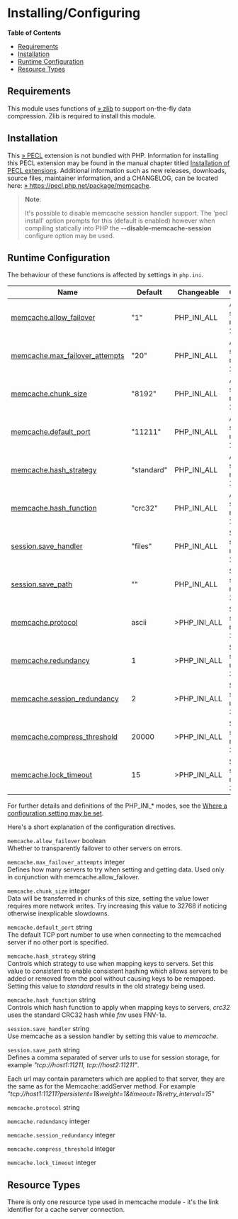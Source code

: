 Installing/Configuring
======================

**Table of Contents**

-   [Requirements](/memcache/setup.html#Requirements)
-   [Installation](/memcache/setup.html#Installation)
-   [Runtime
    Configuration](/memcache/setup.html#Runtime%20Configuration)
-   [Resource Types](/memcache/setup.html#Resource%20Types)

Requirements
------------

This module uses functions of
<a href="http://www.zlib.net/" class="link external">» zlib</a> to
support on-the-fly data compression. Zlib is required to install this
module.

Installation
------------

This <a href="https://pecl.php.net/" class="link external">» PECL</a>
extension is not bundled with PHP. Information for installing this PECL
extension may be found in the manual chapter titled
<a href="/install/pecl.html" class="link">Installation of PECL extensions</a>.
Additional information such as new releases, downloads, source files,
maintainer information, and a CHANGELOG, can be located here:
<a href="https://pecl.php.net/package/memcache" class="link external">» https://pecl.php.net/package/memcache</a>.

> **Note**:
>
> It's possible to disable memcache session handler support. The 'pecl
> install' option prompts for this (default is enabled) however when
> compiling statically into PHP the **--disable-memcache-session**
> configure option may be used.

Runtime Configuration
---------------------

The behaviour of these functions is affected by settings in `php.ini`.

| Name                                                                            | Default    | Changeable      | Changelog                       |
|---------------------------------------------------------------------------------|------------|-----------------|---------------------------------|
| <a href="/memcache/setup.html#" class="link">memcache.allow_failover</a>        | "1"        | PHP\_INI\_ALL   | Available since memcache 2.0.2. |
| <a href="/memcache/setup.html#" class="link">memcache.max_failover_attempts</a> | "20"       | PHP\_INI\_ALL   | Available since memcache 2.1.0. |
| <a href="/memcache/setup.html#" class="link">memcache.chunk_size</a>            | "8192"     | PHP\_INI\_ALL   | Available since memcache 2.0.2. |
| <a href="/memcache/setup.html#" class="link">memcache.default_port</a>          | "11211"    | PHP\_INI\_ALL   | Available since memcache 2.0.2. |
| <a href="/memcache/setup.html#" class="link">memcache.hash_strategy</a>         | "standard" | PHP\_INI\_ALL   | Available since memcache 2.2.0. |
| <a href="/memcache/setup.html#" class="link">memcache.hash_function</a>         | "crc32"    | PHP\_INI\_ALL   | Available since memcache 2.2.0. |
| <a href="/session/setup.html#" class="link">session.save_handler</a>            | "files"    | PHP\_INI\_ALL   | Supported since memcache 2.1.2  |
| <a href="/session/setup.html#" class="link">session.save_path</a>               | ""         | PHP\_INI\_ALL   | Supported since memcache 2.1.2  |
| <a href="/memcache/setup.html#" class="link">memcache.protocol</a>              | ascii      | \>PHP\_INI\_ALL | Supported since memcache 3.0.0  |
| <a href="/memcache/setup.html#" class="link">memcache.redundancy</a>            | 1          | \>PHP\_INI\_ALL | Supported since memcache 3.0.0  |
| <a href="/memcache/setup.html#" class="link">memcache.session_redundancy</a>    | 2          | \>PHP\_INI\_ALL | Supported since memcache 3.0.0  |
| <a href="/memcache/setup.html#" class="link">memcache.compress_threshold</a>    | 20000      | \>PHP\_INI\_ALL | Supported since memcache 3.0.3  |
| <a href="/memcache/setup.html#" class="link">memcache.lock_timeout</a>          | 15         | \>PHP\_INI\_ALL | Supported since memcache 3.0.4  |

For further details and definitions of the PHP\_INI\_\* modes, see the
<a href="/configuration/changes/modes.html" class="xref">Where a configuration setting may be set</a>.

Here's a short explanation of the configuration directives.

`memcache.allow_failover` <span class="type">boolean</span>  
Whether to transparently failover to other servers on errors.

`memcache.max_failover_attempts` <span class="type">integer</span>  
Defines how many servers to try when setting and getting data. Used only
in conjunction with memcache.allow\_failover.

`memcache.chunk_size` <span class="type">integer</span>  
Data will be transferred in chunks of this size, setting the value lower
requires more network writes. Try increasing this value to 32768 if
noticing otherwise inexplicable slowdowns.

`memcache.default_port` <span class="type">string</span>  
The default TCP port number to use when connecting to the memcached
server if no other port is specified.

`memcache.hash_strategy` <span class="type">string</span>  
Controls which strategy to use when mapping keys to servers. Set this
value to *consistent* to enable consistent hashing which allows servers
to be added or removed from the pool without causing keys to be
remapped. Setting this value to *standard* results in the old strategy
being used.

`memcache.hash_function` <span class="type">string</span>  
Controls which hash function to apply when mapping keys to servers,
*crc32* uses the standard CRC32 hash while *fnv* uses FNV-1a.

`session.save_handler` <span class="type">string</span>  
Use memcache as a session handler by setting this value to *memcache*.

`session.save_path` <span class="type">string</span>  
Defines a comma separated of server urls to use for session storage, for
example *"tcp://host1:11211, tcp://host2:11211"*.

Each url may contain parameters which are applied to that server, they
are the same as for the <span
class="function">Memcache::addServer</span> method. For example
*"tcp://host1:11211?persistent=1&weight=1&timeout=1&retry\_interval=15"*

`memcache.protocol` <span class="type">string</span>  

`memcache.redundancy` <span class="type">integer</span>  

`memcache.session_redundancy` <span class="type">integer</span>  

`memcache.compress_threshold` <span class="type">integer</span>  

`memcache.lock_timeout` <span class="type">integer</span>  

Resource Types
--------------

There is only one resource type used in memcache module - it's the link
identifier for a cache server connection.
